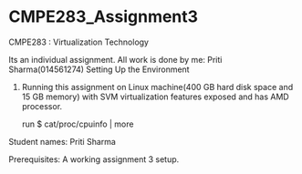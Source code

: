 # CMPE283_Assignment3
CMPE283 : Virtualization Technology

Its an individual assignment. All work is done by me: Priti Sharma(014561274)
Setting Up the Environment
1.	Running this assignment on Linux machine(400 GB hard disk space and 15 GB memory) with SVM virtualization features exposed
     and has AMD processor.
     
     run $ cat/proc/cpuinfo | more

Student names: Priti Sharma

Prerequisites:
A working assignment 3 setup.
